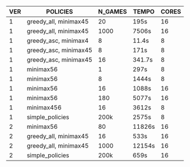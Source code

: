 | VER | POLICIES              | N_GAMES | TEMPO  | CORES |
| --- | --------------------- | ------- | ------ | ----- |
| 1   | greedy_all, minimax45 | 20      | 195s   | 16    |
| 1   | greedy_all, minimax45 | 1000    | 7506s  | 16    |
| 1   | greedy_asc, minimax4  | 8       | 11.4s  | 8     |
| 1   | greedy_asc, minimax45 | 8       | 171s   | 8     |
| 1   | greedy_asc, minimax45 | 16      | 341.7s | 8     |
| 1   | minimax56             | 1       | 297s   | 8     |
| 1   | minimax56             | 8       | 1444s  | 8     |
| 1   | minimax56             | 16      | 1088s  | 16    |
| 1   | minimax56             | 180     | 5077s  | 16    |
| 1   | minimax456            | 16      | 3612s  | 8     |
| 1   | simple_policies       | 200k    | 2575s  | 8     |
| 2   | minimax56             | 80      | 11826s | 16    |
| 2   | greedy_all, minimax45 | 16      | 533s   | 16    |
| 2   | greedy_all, minimax45 | 1000    | 12154s | 16    |
| 2   | simple_policies       | 200k    | 659s   | 16    |
